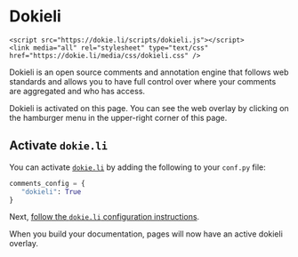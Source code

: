 # Dokieli

```{raw} html
<script src="https://dokie.li/scripts/dokieli.js"></script>
<link media="all" rel="stylesheet" type="text/css" href="https://dokie.li/media/css/dokieli.css" />
```

Dokieli is an open source comments and annotation engine that follows web standards and allows you to have full control over where your comments are aggregated and who has access.

Dokieli is activated on this page. You can see the web overlay by clicking on the hamburger menu in the upper-right corner of this page.

## Activate `dokie.li`

You can activate [`dokie.li`](https://dokie.li/)
by adding the following to your `conf.py` file:

```python
comments_config = {
   "dokieli": True
}
```

Next, [follow the `dokie.li` configuration instructions](https://dokie.li/).

When you build your documentation, pages will now have an active dokieli overlay.
